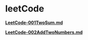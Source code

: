 # leetCode

[**LeetCode-001TwoSum.md**](https://github.com/jrhu05/leetCode/blob/master/LeetCode-001TwoSum.md)

[**LeetCode-002AddTwoNumbers.md**](https://github.com/jrhu05/leetCode/blob/master/LeetCode-002AddTwoNumbers.md)

